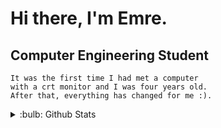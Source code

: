 

    

# Hi there, I'm Emre.
## Computer Engineering Student
         
    It was the first time I had met a computer  
    with a crt monitor and I was four years old. 
    After that, everything has changed for me :).
  
    
    
<details>
 <summary>:bulb: Github Stats </summary>
<img src="https://github-readme-stats.vercel.app/api?username=emretiramis&theme=highcontrast"  >
</details>
